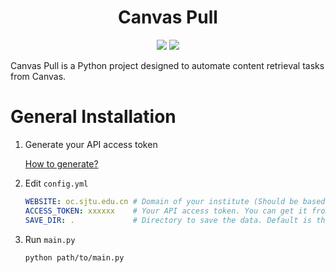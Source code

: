 <h1 align="center">Canvas Pull</h1>

<p align="center">
    <img src="https://img.shields.io/badge/license-MIT-green)" />
    <img src="https://img.shields.io/badge/version-1.0.0-blue" />
</p>


Canvas Pull is a Python project designed to automate content retrieval tasks from Canvas.

# General Installation

1. Generate your API access token

    [How to generate?](https://community.canvaslms.com/t5/Canvas-Basics-Guide/How-do-I-manage-API-access-tokens-in-my-user-account/ta-p/615312)

2. Edit `config.yml`

    ```yaml
    WEBSITE: oc.sjtu.edu.cn # Domain of your institute (Should be based on Canvas LMS).
    ACCESS_TOKEN: xxxxxx    # Your API access token. You can get it from your Canvas LMS.
    SAVE_DIR: .             # Directory to save the data. Default is the current directory.
    ```

3. Run `main.py`

    ```bash
    python path/to/main.py
    ```